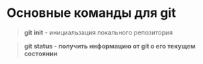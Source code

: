 # Основные команды для git

>**git init** - инициальзация локального репозитория 

>**git status - получить информацию от git о его текущем состоянии**

